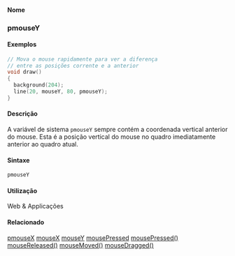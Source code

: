 
#### Nome
### pmouseY

#### Exemplos

```pde
// Mova o mouse rapidamente para ver a diferença
// entre as posições corrente e a anterior
void draw() 
{ 
  background(204); 
  line(20, mouseY, 80, pmouseY); 
} 

```



#### Descrição
A variável de sistema `pmouseY`
sempre contém a coordenada vertical anterior do mouse. Esta é a
posição vertical do mouse no quadro imediatamente anterior ao quadro
atual.


#### Sintaxe
```pde
pmouseY

```

#### Utilização

	
Web & Applicações

#### Relacionado
[pmouseX](pmouseX
)
[mouseX](mouseX
)
[mouseY](mouseY
)
[mousePressed](mousePressed
)
[mousePressed()](mousePressed_
)
[mouseReleased()](mouseReleased_
)
[mouseMoved()](mouseMoved_
)
[mouseDragged()](mouseDragged_
)

